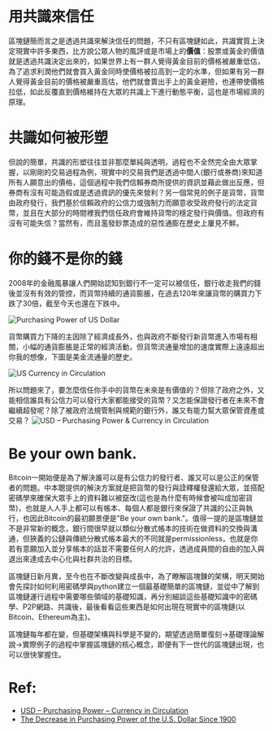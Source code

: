 # 用共識來信任

區塊鏈簡而言之是透過共識來解決信任的問題，不只有區塊鏈如此，共識實質上決定現實中許多東西，比方說公眾人物的風評或是市場上的**價值**：股票或黃金的價值就是透過共識決定出來的，如果世界上有一群人覺得黃金目前的價格被嚴重低估，為了追求利潤他們就會買入黃金同時使價格被拉高到一定的水準，但如果有另一群人覺得黃金目前的價格被嚴重高估，他們就會賣出手上的黃金避險，也連帶使價格拉低，如此反覆直到價格維持在大眾的共識上下進行動態平衡，這也是市場經濟的原理。

# 共識如何被形塑
但說的簡單，共識的形塑往往並非那麼單純與透明，過程也不全然完全由大眾掌握，以剛剛的交易過程為例，現實中的交易我們是透過中間人(銀行或券商)來知道所有人願意出的價格，這個過程中我們信賴券商所提供的資訊並藉此做出反應，但券商有沒有可能造假或是透過資訊的優先來營利？另一個常見的例子是貨幣，貨幣由政府發行，我們基於信賴政府的公信力或強制力而願意收受政府發行的法定貨幣，並且在大部分的時間裡我們信任政府會維持貨幣的穩定發行與價值。但政府有沒有可能失信？當然有，而且濫發鈔票造成的惡性通膨在歷史上屢見不鮮。

# 你的錢不是你的錢
2008年的金融風暴讓人們開始認知到銀行不一定可以被信任，銀行收走我們的錢後並沒有有效的管控，而貨幣持續的通貨膨脹，在過去120年來讓貨幣的購買力下跌了30倍，截至今天也還在下跌中。

![Purchasing Power of US Dollar](https://4.bp.blogspot.com/-YTyPGaEsBcw/T0Kd1nS9zJI/AAAAAAAABQw/MhD1cWnfJI8/s1600/Purchasing%2BPower%2Bof%2BU.S.%2BDollar.jpg)

貨幣購買力下降的主因除了經濟成長外，也與政府不斷發行新貨幣進入市場有相關，小幅的通貨膨脹是正常的經濟活動，但貨幣流通量增加的速度實際上遠遠超出你我的想像，下圖是美金流通量的歷史。

![US Currency in Circulation](https://goldsilverworlds.com/wp-content/uploads/2014/04/US_Currency_circulation_1920_2014.jpg)

所以問題來了，要怎麼信任你手中的貨幣在未來是有價值的？但除了政府之外，又能相信誰具有公信力可以發行大家都能接受的貨幣？又怎能保證發行者在未來不會繼續超發呢？除了被政府法規管制與規範的銀行外，誰又有能力幫大眾保管資產或交易？
![USD – Purchasing Power & Currency in Circulation](https://bmg-group.com/wp-content/uploads/2018/10/cpi-purchasing-power-2018.10.03.jpg)

# Be your own bank.
Bitcoin一開始便是為了解決誰可以是有公信力的發行者、誰又可以是公正的保管者的問題。中本聰提供的解決方案就是把貨幣的發行與詮釋權發還給大眾，並搭配密碼學來確保大眾手上的資料難以被竄改(這也是為什麼有時候會被叫成加密貨幣)，也就是人人手上都可以有帳本、每個人都是銀行來保證了共識的公正與執行，也因此Bitcoin的最初願景便是"Be your own bank."。值得一提的是區塊鏈並不是非常新的概念，銀行間很早就以類似分散式帳本的技術在做資料的交換與溝通，但狹義的公鏈與傳統分散式帳本最大的不同就是permissionless，也就是你若有意願加入並分享帳本的話並不需要任何人的允許，透過成員間的自由的加入與退出來達成去中心化與社群共治的目標。

區塊鏈日新月異，至今也在不斷改變與成長中，為了瞭解區塊鍊的架構，明天開始會先探討如何利用密碼學與python建立一個最基礎簡單的區塊鏈，並從中了解到區塊鏈運行過程中需要哪些領域的基礎知識，再分別細談這些基礎知識中的密碼學、P2P網路、共識後，最後看看這些東西是如何出現在現實中的區塊鏈(以Bitcoin、Ethereum為主)。

區塊鏈每年都在變，但基礎架構與科學是不變的，期望透過簡單復刻→基礎理論解說→實際例子的過程中掌握區塊鏈的核心概念，即便有下一世代的區塊鏈出現，也可以很快掌握住。

# Ref:
- [USD – Purchasing Power – Currency in Circulation](https://bmg-group.com/usd-purchasing-power-currency-in-circulation/)
- [The Decrease in Purchasing Power of the U.S. Dollar Since 1900](https://observationsandnotes.blogspot.com/2011/04/100-year-declining-value-of-us-dollar.html)


